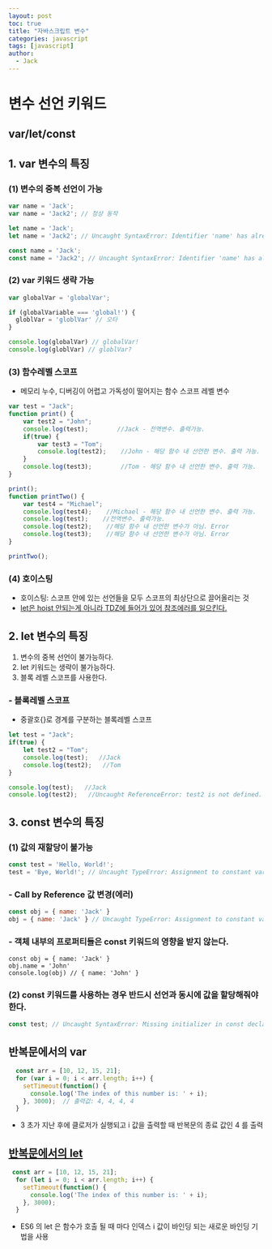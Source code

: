 ```yaml
---
layout: post
toc: true
title: "자바스크립트 변수"
categories: javascript
tags: [javascript]
author:
  - Jack
---
```


# 변수 선언 키워드  

## var/let/const  

## 1. var 변수의 특징  

### (1) 변수의 중복 선언이 가능  
```javascript
var name = 'Jack';
var name = 'Jack2'; // 정상 동작

let name = 'Jack';
let name = 'Jack2'; // Uncaught SyntaxError: Identifier 'name' has already been declared

const name = 'Jack';
const name = 'Jack2'; // Uncaught SyntaxError: Identifier 'name' has already been declared
```
  
### (2) var 키워드 생략 가능  
```javascript
var globalVar = 'globalVar';

if (globalVariable === 'global!') {
  globlVar = 'globlVar' // 오타
}

console.log(globalVar) // globalVar!
console.log(globlVar) // globlVar?
```


### (3) 함수레벨 스코프  
* 메모리 누수, 디버깅이 어렵고 가독성이 떨어지는 함수 스코프 레벨 변수  

```javascript
var test = "Jack";
function print() {
    var test2 = "John";
    console.log(test);        //Jack - 전역변수. 출력가능.
    if(true) {
        var test3 = "Tom";
        console.log(test2);    //John - 해당 함수 내 선언한 변수. 출력 가능.
    }
    console.log(test3);        //Tom - 해당 함수 내 선언한 변수. 출력 가능.
}

print();
function printTwo() {
    var test4 = "Michael";
    console.log(test4);    //Michael - 해당 함수 내 선언한 변수. 출력 가능.
    console.log(test);    //전역변수. 출력가능.
    console.log(test2);    //해당 함수 내 선언한 변수가 아님. Error
    console.log(test3);    //해당 함수 내 선언한 변수가 아님. Error
}

printTwo();
```
  

### (4) 호이스팅  
* 호이스팅: 스코프 안에 있는 선언들을 모두 스코프의 최상단으로 끌어올리는 것
* [let은 hoist 안되는게 아니라 TDZ에 들어가 있어 참조에러를 일으킨다.](https://evan-moon.github.io/2019/06/18/javascript-let-const/)  



## 2. let 변수의 특징  
1. 변수의 중복 선언이 불가능하다.
2. let 키워드는 생략이 불가능하다.
3. 블록 레벨 스코프를 사용한다.  

### - 블록레벨 스코프  
* 중괄호{}로 경계를 구분하는 블록레벨 스코프  
  
```javascript
let test = "Jack";
if(true) {
    let test2 = "Tom";
    console.log(test);   //Jack
    console.log(test2);   //Tom
}

console.log(test);   //Jack
console.log(test2);   //Uncaught ReferenceError: test2 is not defined.
```



## 3. const 변수의 특징  
### (1) 값의 재할당이 불가능  
```javascript
const test = 'Hello, World!';
test = 'Bye, World!'; // Uncaught TypeError: Assignment to constant variable.
```
  
### - Call by Reference 값 변경(에러)  
```javascript
const obj = { name: 'Jack' }
obj = { name: 'Jack' } // Uncaught TypeError: Assignment to constant variable.
```
  
### - 객체 내부의 프로퍼티들은 const 키워드의 영향을 받지 않는다.  
```
const obj = { name: 'Jack' }
obj.name = 'John'
console.log(obj) // { name: 'John' }
```
  
### (2) const 키워드를 사용하는 경우 반드시 선언과 동시에 값을 할당해줘야 한다.  
```javascript
const test; // Uncaught SyntaxError: Missing initializer in const declaration
```
  


## 반복문에서의 var

```javascript
  const arr = [10, 12, 15, 21];
  for (var i = 0; i < arr.length; i++) {
    setTimeout(function() {
      console.log('The index of this number is: ' + i);
    }, 3000);  // 출력값: 4, 4, 4, 4
  }
```  
*  3 초가 지난 후에 클로저가 실행되고 i 값을 출력할 때 반복문의 종료 값인 4 를 출력


## [반복문에서의 let](http://exploringjs.com/es6/ch_variables.html#sec_let-const-loop-heads)
```javascript
 const arr = [10, 12, 15, 21];
  for (let i = 0; i < arr.length; i++) {
    setTimeout(function() {
      console.log('The index of this number is: ' + i);
    }, 3000);
  }
```
* ES6 의 let 은 함수가 호출 될 때 마다 인덱스 i 값이 바인딩 되는 새로운 바인딩 기법을 사용
